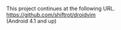 This project continues at the following URL.  
https://github.com/shiftrot/droidvim  
(Android 4.1 and up)
